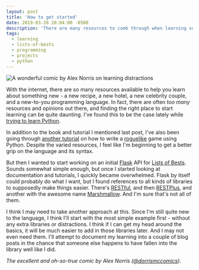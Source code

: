 ```yaml
---
layout: post
title: 'How to get started'
date: 2019-03-28 20:04:00 -0500
description: 'There are many resources to comb through when learning something new.'
tags:
  - learning
  - lists-of-bests
  - programming
  - projects
  - python
---
```


![A wonderful comic by Alex Norris on learning distractions]({{site.url}}/assets/images/2019/03/oh-no-comic.jpg 'A wonderful comic by Alex Norris on learning distractions')

With the internet, there are so many resources available to help you learn about something new - a new recipe, a new hotel, a new celebrity couple, and a new-to-you programming language. In fact, there are often _too many_ resources and opinions out there, and finding the right place to start learning can be quite daunting. I've found this to be the case lately while [trying to learn Python]({{site.url}}/2019/02/learning-python/ 'Previous post on my quest to learn Python').

In addition to the book and tutorial I mentioned last post, I've also been going through [another tutorial](http://rogueliketutorials.com/libtcod/1 'Part 1 of the roguelike tutorial I am working through') on how to write a [roguelike](https://en.wikipedia.org/wiki/Roguelike 'Wikipedia article on roguelike games') game using Python. Despite the varied resources, I feel like I'm beginning to get a better grip on the language and its syntax.

But then I wanted to start working on an initial [Flask](http://flask.pocoo.org/ 'Flask documentation') API for [Lists of Bests]({{site.url}}/tag/lists-of-bests/ 'Lists of Bests posts here on the blog'). Sounds somewhat simple enough, but once I started looking at documentation and tutorials, I quickly became overwhelmed. Flask by itself could probably do what I want, but I found references to all kinds of libraries to supposedly make things easier. There's [RESTful](https://flask-restful.readthedocs.io/en/latest/ 'Flask-RESTful documentation'), and then [RESTPlus](https://flask-restplus.readthedocs.io/en/stable/ 'Flask-RESTPlus documentation'), and another with the awesome name [Marshmallow](https://flask-marshmallow.readthedocs.io/en/latest/ 'Flask-Marshmallow documentation'). And I'm sure that's not all of them.

I think I may need to take another approach at this. Since I'm still quite new to the language, I think I'll start with the most simple example first - without any extra libraries or distractions. I think if I can get my head around the basics, it will be much easier to add in those libraries later. And I may not even need them. I'll attempt to document my learning into a couple of blog posts in the chance that someone else happens to have fallen into the library well like I did.

_The excellent and oh-so-true comic by Alex Norris ([@dorrismccomics](https://twitter.com/dorrismccomics/status/1110539257150652416 'Twitter post for this comic by Alex Norris'))._
